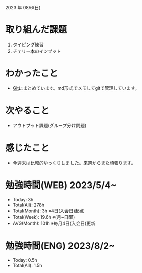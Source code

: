 

2023 年 08/6(日)

# 取り組んだ課題

1. タイピング練習
2. チェリー本のインプット

# わかったこと

* [Git](https://github.com/syunsuke-I/cherry_book_syudy)にまとめています。md形式でメモしてgitで管理しています。

# 次やること

* アウトプット課題(グループ分け問題)

# 感じたこと

* 今週末は比較的ゆっくりしました。来週からまた頑張ります。

# 勉強時間(WEB) 2023/5/4~

* Today: 3h
* Total(All): 278h
* Total(Month): 3h ※4日(入会日)起点
* Total(Week): 19.6h ※(月~日曜)
* AVG(Month): 101h ※毎月4日(入会日)更新

# 勉強時間(ENG) 2023/8/2~

* Today: 0.5h
* Total(All): 1.5h
